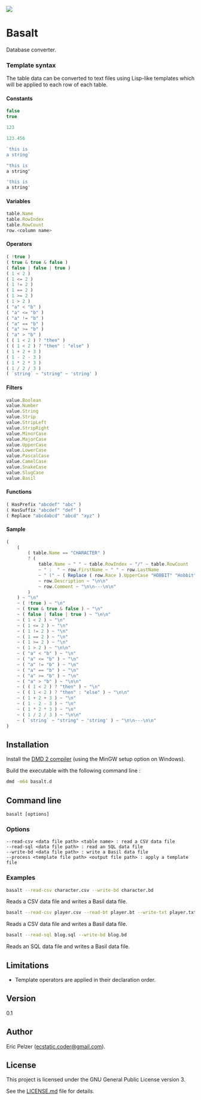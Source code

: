 ![](https://github.com/senselogic/BASALT/blob/master/LOGO/basalt.png)

# Basalt

Database converter.

### Template syntax

The table data can be converted to text files using Lisp-like templates which will be applied to each row of each table.

#### Constants

```javascript
false
true

123

123.456

`this is
a string`

"this is
a string"

'this is
a string'
```

#### Variables

```javascript
table.Name
table.RowIndex
table.RowCount
row.<column name>
```

#### Operators

```javascript
( !true )
( true & true & false )
( false | false | true )
( 1 < 2 )
( 1 <= 2 )
( 1 != 2 )
( 1 == 2 )
( 1 >= 2 )
( 1 > 2 )
( "a" < "b" )
( "a" <= "b" )
( "a" != "b" )
( "a" == "b" )
( "a" >= "b" )
( "a" > "b" )
( ( 1 < 2 ) ? "then" )
( ( 1 < 2 ) ? "then" : "else" )
( 1 + 2 + 3 )
( 1 - 2 - 3 )
( 1 * 2 * 3 )
( 1 / 2 / 3 )
( `string` ~ "string" ~ 'string' )
```

#### Filters

```javascript
value.Boolean
value.Number
value.String
value.Strip
value.StripLeft
value.StripRight
value.MinorCase
value.MajorCase
value.UpperCase
value.LowerCase
value.PascalCase
value.CamelCase
value.SnakeCase
value.SlugCase
value.Basil
```

#### Functions

```javascript
( HasPrefix "abcdef" "abc" )
( HasSuffix "abcdef" "def" )
( Replace "abcdabcd" "abcd" "xyz" )
```

#### Sample

```javascript
(
    (
        ( table.Name == "CHARACTER" )
        ? (
            table.Name ~ " " ~ table.RowIndex ~ "/" ~ table.RowCount
            ~ " :  " ~ row.FirstName ~ " " ~ row.LastName
            ~ " (" ~ ( Replace ( row.Race ).UpperCase "HOBBIT" "Hobbit" ) ~ ")\n\n"
            ~ row.Description ~ "\n\n"
            ~ row.Comment ~ "\n\n---\n\n"
        )
    ) ~ "\n"
    ~ ( !true ) ~ "\n"
    ~ ( true & true & false ) ~ "\n"
    ~ ( false | false | true ) ~ "\n\n"
    ~ ( 1 < 2 ) ~ "\n"
    ~ ( 1 <= 2 ) ~ "\n"
    ~ ( 1 != 2 ) ~ "\n"
    ~ ( 1 == 2 ) ~ "\n"
    ~ ( 1 >= 2 ) ~ "\n"
    ~ ( 1 > 2 ) ~ "\n\n"
    ~ ( "a" < "b" ) ~ "\n"
    ~ ( "a" <= "b" ) ~ "\n"
    ~ ( "a" != "b" ) ~ "\n"
    ~ ( "a" == "b" ) ~ "\n"
    ~ ( "a" >= "b" ) ~ "\n"
    ~ ( "a" > "b" ) ~ "\n\n"
    ~ ( ( 1 < 2 ) ? "then" ) ~ "\n"
    ~ ( ( 1 < 2 ) ? "then" : "else" ) ~ "\n\n"
    ~ ( 1 + 2 + 3 ) ~ "\n"
    ~ ( 1 - 2 - 3 ) ~ "\n"
    ~ ( 1 * 2 * 3 ) ~ "\n"
    ~ ( 1 / 2 / 3 ) ~ "\n\n"
    ~ ( `string` ~ "string" ~ 'string' ) ~ "\n\n---\n\n"
)
```
## Installation

Install the [DMD 2 compiler](https://dlang.org/download.html) (using the MinGW setup option on Windows).

Build the executable with the following command line :

```bash
dmd -m64 basalt.d
```

## Command line

```
basalt [options]
```

### Options

```
--read-csv <data file path> <table name> : read a CSV data file
--read-sql <data file path> : read an SQL data file
--write-bd <data file path> : write a Basil data file
--process <template file path> <output file path> : apply a template file
```

### Examples

```bash
basalt --read-csv character.csv --write-bd character.bd
```

Reads a CSV data file and writes a Basil data file.

```bash
basalt --read-csv player.csv --read-bt player.bt --write-txt player.txt
```

Reads a CSV data file and writes a Basil data file.

```bash
basalt --read-sql blog.sql --write-bd blog.bd
```

Reads an SQL data file and writes a Basil data file.

## Limitations

*   Template operators are applied in their declaration order.

## Version

0.1

## Author

Eric Pelzer (ecstatic.coder@gmail.com).

## License

This project is licensed under the GNU General Public License version 3.

See the [LICENSE.md](LICENSE.md) file for details.

